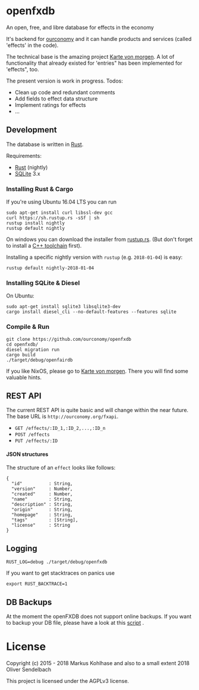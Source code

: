 # openfxdb
An open, free, and libre database for effects in the economy

It's backend for [ourconomy](https://github.com/ourconomy/ourconomy) and it can handle products and services (called 'effects' in the code). 

The technical base is the amazing project [Karte von morgen](https://github.com/flosse/openfairdb). A lot of functionality that already existed for 'entries" has been implemented for 'effects", too. 

The present version is work in progress. Todos:

  * Clean up code and redundant comments
  * Add fields to effect data structure
  * Implement ratings for effects
  * ...

## Development
The database is written in [Rust](http://rustlang.org/).

Requirements:

- [Rust](https://www.rust-lang.org/) (nightly)
- [SQLite](https://sqlite.org/) 3.x

### Installing Rust & Cargo

If you're using Ubuntu 16.04 LTS you can run

```
sudo apt-get install curl libssl-dev gcc
curl https://sh.rustup.rs -sSf | sh
rustup install nightly
rustup default nightly
```

On windows you can download the installer from [rustup.rs](https://rustup.rs).
(But don't forget to install a
[C++ toolchain](http://landinghub.visualstudio.com/visual-cpp-build-tools) first).

Installing a specific nightly version with `rustup` (e.g. `2018-01-04`) is easy:

```
rustup default nightly-2018-01-04
```

### Installing SQLite & Diesel

On Ubuntu:

```
sudo apt-get install sqlite3 libsqlite3-dev
cargo install diesel_cli --no-default-features --features sqlite
```

### Compile & Run

```
git clone https://github.com/ourconomy/openfxdb
cd openfxdb/
diesel migration run
cargo build
./target/debug/openfairdb
```

If you like NixOS, please go to [Karte von morgen](https://github.com/flosse/openfairdb). There you will find some valuable hints.


## REST API

The current REST API is quite basic and will change within the near future.
The base URL is `http://ourconomy.org/fxapi`.

-  `GET /effects/:ID_1,:ID_2,...,:ID_n`
-  `POST /effects`
-  `PUT /effects/:ID`

#### JSON structures

The structure of an `effect` looks like follows:

```
{
  "id"          : String,
  "version"     : Number,
  "created"     : Number,
  "name"        : String,
  "description" : String,
  "origin"      : String,
  "homepage"    : String,
  "tags"        : [String],
  "license"     : String
}
```

## Logging

    RUST_LOG=debug ./target/debug/openfxdb

If you want to get stacktraces on panics use

    export RUST_BACKTRACE=1

## DB Backups

At the moment the openFXDB does not support online backups.
If you want to backup your DB file, please have a look at this 
[script](https://github.com/flosse/openfairdb/blob/master/scripts/backup-sqlite.sh)
.

# License

Copyright (c) 2015 - 2018 Markus Kohlhase and also to a small extent 2018 Oliver Sendelbach

This project is licensed under the AGPLv3 license.
